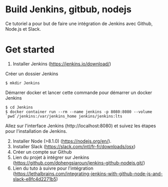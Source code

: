 # Build Jenkins, gitbub, nodejs

Ce tutoriel a pour but de faire une intégration de Jenkins avec Github, Node.js et Slack.

# Get started

1. Installer Jenkins (https://jenkins.io/download/)

Créer un dossier Jenkins
````
$ mkdir Jenkins
````

Démarrer docker et lancer cette commande pour démarrer un docker Jenkins 
```
$ cd Jenkins
$ docker container run --rm --name jenkins -p 8080:8080 --volume `pwd`/jenkins:/var/jenkins_home jenkins/jenkins:lts
```

Allez sur l'interface Jenkins (http://localhost:8080) et suivez les étapes pour l'installation de Jenkins.



2. Installer Node (>8.1.0) (https://nodejs.org/en/).
3. Installer Slack (https://slack.com/intl/fr-fr/downloads/osx)
4. Créer un compte sur Github
5. Lien du projet à intégrer sur Jenkins (https://github.com/dphengsiaroun/jenkins-github-nodejs.git/)
6. Lien du tuto à suivre pour l'intégration (https://lethalbrains.com/integrating-jenkins-with-github-node-js-and-slack-e8fc4d2271b5)
